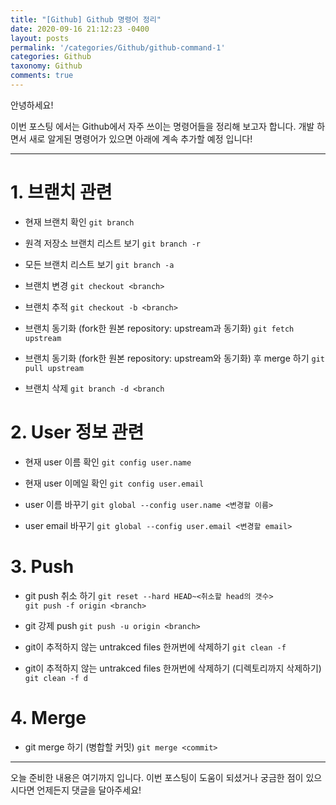 ```yaml
---
title: "[Github] Github 명령어 정리"
date: 2020-09-16 21:12:23 -0400
layout: posts
permalink: '/categories/Github/github-command-1'
categories: Github
taxonomy: Github
comments: true
---
```


안녕하세요!

이번 포스팅 에서는 Github에서 자주 쓰이는 명령어들을 정리해 보고자 합니다.
개발 하면서 새로 알게된 명령어가 있으면 아래에 계속 추가할 예정 입니다!

-----
# 1. 브랜치 관련
- 현재 브랜치 확인
`git branch`

- 원격 저장소 브랜치 리스트 보기
`git branch -r`

- 모든 브랜치 리스트 보기
`git branch -a`

- 브랜치 변경
`git checkout <branch>`

- 브랜치 추적
`git checkout -b <branch>`

- 브랜치 동기화 (fork한 원본 repository: upstream과 동기화)
`git fetch upstream`

- 브랜치 동기화 (fork한 원본 repository: upstream와 동기화) 후 merge 하기
`git pull upstream`

- 브랜치 삭제
`git branch -d <branch`


# 2. User 정보 관련
- 현재 user 이름 확인
`git config user.name`

- 현재 user 이메일 확인
`git config user.email`

- user 이름 바꾸기
`git global --config user.name <변경할 이름>`

- user email 바꾸기
`git global --config user.email <변경할 email>`


# 3. Push
- git push 취소 하기
`git reset --hard HEAD~<취소할 head의 갯수>`  
`git push -f origin <branch>`  

- git 강제 push
`git push -u origin <branch>`

- git이 추적하지 않는 untrakced files 한꺼번에 삭제하기
`git clean -f`

- git이 추적하지 않는 untrakced files 한꺼번에 삭제하기 (디렉토리까지 삭제하기)
`git clean -f d`

# 4. Merge
- git merge 하기 (병합할 커밋)
`git merge <commit>`

-----

오늘 준비한 내용은 여기까지 입니다.
이번 포스팅이 도움이 되셨거나 궁금한 점이 있으시다면 언제든지 댓글을 달아주세요!